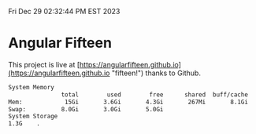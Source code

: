 Fri Dec 29 02:32:44 PM EST 2023

# Angular Fifteen


This project is live at [https://angularfifteen.github.io](https://angularfifteen.github.io "fifteen!") thanks to Github.

```bash
System Memory
               total        used        free      shared  buff/cache   available
Mem:            15Gi       3.6Gi       4.3Gi       267Mi       8.1Gi        11Gi
Swap:          8.0Gi       3.0Gi       5.0Gi
System Storage
1.3G	.
```
